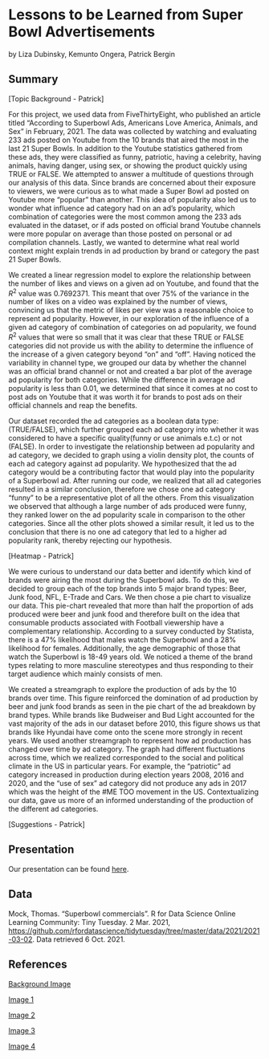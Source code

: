 Lessons to be Learned from Super Bowl Advertisements
================
by Liza Dubinsky, Kemunto Ongera, Patrick Bergin

## Summary

\[Topic Background - Patrick\]

For this project, we used data from FiveThirtyEight, who published an
article titled “According to Superbowl Ads, Americans Love America,
Animals, and Sex” in February, 2021. The data was collected by watching
and evaluating 233 ads posted on Youtube from the 10 brands that aired
the most in the last 21 Super Bowls. In addition to the Youtube
statistics gathered from these ads, they were classified as funny,
patriotic, having a celebrity, having animals, having danger, using sex,
or showing the product quickly using TRUE or FALSE. We attempted to
answer a multitude of questions through our analysis of this data. Since
brands are concerned about their exposure to viewers, we were curious as
to what made a Super Bowl ad posted on Youtube more “popular” than
another. This idea of popularity also led us to wonder what influence ad
category had on an ad’s popularity, which combination of categories were
the most common among the 233 ads evaluated in the dataset, or if ads
posted on official brand Youtube channels were more popular on average
than those posted on personal or ad compilation channels. Lastly, we
wanted to determine what real world context might explain trends in ad
production by brand or category the past 21 Super Bowls.

We created a linear regression model to explore the relationship between
the number of likes and views on a given ad on Youtube, and found that
the *R*<sup>2</sup> value was 0.7692371. This meant that over 75% of the
variance in the number of likes on a video was explained by the number
of views, convincing us that the metric of likes per view was a
reasonable choice to represent ad popularity. However, in our
exploration of the influence of a given ad category of combination of
categories on ad popularity, we found *R*<sup>2</sup> values that were
so small that it was clear that these TRUE or FALSE categories did not
provide us with the ability to determine the influence of the increase
of a given category beyond “on” and “off”. Having noticed the
variability in channel type, we grouped our data by whether the channel
was an official brand channel or not and created a bar plot of the
average ad popularity for both categories. While the difference in
average ad popularity is less than 0.01, we determined that since it
comes at no cost to post ads on Youtube that it was worth it for brands
to post ads on their official channels and reap the benefits.

Our dataset recorded the ad categories as a boolean data type:
(TRUE/FALSE), which further grouped each ad category into whether it was
considered to have a specific quality(funny or use animals e.t.c) or not
(FALSE). In order to investigate the relationship between ad popularity
and ad category, we decided to graph using a violin density plot, the
counts of each ad category against ad popularity. We hypothesized that
the ad category would be a contributing factor that would play into the
popularity of a Superbowl ad. After running our code, we realized that
all ad categories resulted in a similar conclusion, therefore we chose
one ad category “funny” to be a representative plot of all the others.
From this visualization we observed that although a large number of ads
produced were funny, they ranked lower on the ad popularity scale in
comparison to the other categories. Since all the other plots showed a
similar result, it led us to the conclusion that there is no one ad
category that led to a higher ad popularity rank, thereby rejecting our
hypothesis.

\[Heatmap - Patrick\]

We were curious to understand our data better and identify which kind of
brands were airing the most during the Superbowl ads. To do this, we
decided to group each of the top brands into 5 major brand types: Beer,
Junk food, NFL, E-Trade and Cars. We then chose a pie chart to visualize
our data. This pie-chart revealed that more than half the proportion of
ads produced were beer and junk food and therefore built on the idea
that consumable products associated with Football viewership have a
complementary relationship. According to a survey conducted by Statista,
there is a 47% likelihood that males watch the Superbowl and a 28%
likelihood for females. Additionally, the age demographic of those that
watch the Superbowl is 18-49 years old. We noticed a theme of the brand
types relating to more masculine stereotypes and thus responding to
their target audience which mainly consists of men.

We created a streamgraph to explore the production of ads by the 10
brands over time. This figure reinforced the domination of ad production
by beer and junk food brands as seen in the pie chart of the ad
breakdown by brand types. While brands like Budweiser and Bud Light
accounted for the vast majority of the ads in our dataset before 2010,
this figure shows us that brands like Hyundai have come onto the scene
more strongly in recent years. We used another streamgraph to represent
how ad production has changed over time by ad category. The graph had
different fluctuations across time, which we realized corresponded to
the social and political climate in the US in particular years. For
example, the “patriotic” ad category increased in production during
election years 2008, 2016 and 2020, and the “use of sex” ad category did
not produce any ads in 2017 which was the height of the #ME TOO movement
in the US. Contextualizing our data, gave us more of an informed
understanding of the production of the different ad categories.

\[Suggestions - Patrick\]

## Presentation

Our presentation can be found [here](presentation/presentation.html).

## Data

Mock, Thomas. “Superbowl commercials”. R for Data Science Online
Learning Community: Tiny Tuesday. 2 Mar. 2021,
<https://github.com/rfordatascience/tidytuesday/tree/master/data/2021/2021-03-02>.
Data retrieved 6 Oct. 2021.

## References

[Background
Image](https://toddstocker.wordpress.com/2013/02/04/what-to-do-when-your-lights-go-out/)

[Image
1](http://www.stickpng.com/img/icons-logos-emojis/iconic-brands/superbowl-logo)

[Image
2](https://github.com/rfordatascience/tidytuesday/blob/master/data/2021/2021-03-02/readme.md)

[Image
3](https://www.gamblingsites.org/blog/super-bowl-53-odds-will-win-next-year/)

[Image
4](https://www.gamblerspick.com/news/industry/the-nfl-scores-a-hat-trick-with-caesars-draftkings-and-fanduel-r1706/)
